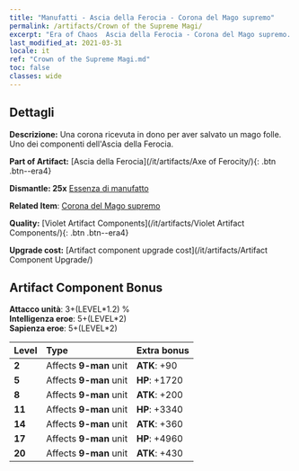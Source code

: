 ```yaml
---
title: "Manufatti - Ascia della Ferocia - Corona del Mago supremo"
permalink: /artifacts/Crown of the Supreme Magi/
excerpt: "Era of Chaos  Ascia della Ferocia - Corona del Mago supremo. Una corona ricevuta in dono per aver salvato un mago folle. Uno dei componenti dell'Ascia della Ferocia."
last_modified_at: 2021-03-31
locale: it
ref: "Crown of the Supreme Magi.md"
toc: false
classes: wide
---
```




## Dettagli

 **Descrizione:** Una corona ricevuta in dono per aver salvato un mago folle. Uno dei componenti dell'Ascia della Ferocia.

 **Part of Artifact:** [Ascia della Ferocia](/it/artifacts/Axe of Ferocity/){: .btn .btn--era4}

 **Dismantle: 25x** [Essenza di manufatto](/it/Items/con_905/)

 **Related Item**: [Corona del Mago supremo](/it/Items/art_127/)

 **Quality:** [Violet Artifact Components](/it/artifacts/Violet Artifact Components/){: .btn .btn--era4}

 **Upgrade cost:** [Artifact component upgrade cost](/it/artifacts/Artifact Component Upgrade/)

## Artifact Component Bonus

  **Attacco unità**: 3+(LEVEL\*1.2) %<br/>**Intelligenza eroe**: 5+(LEVEL\*2)<br/>**Sapienza eroe**: 5+(LEVEL\*2)

  |  Level  | Type |    Extra bonus  | 
  |:--------|:-----|:----------------| 
  | **2** | Affects **9-man** unit | **ATK**: +90 | 
  | **5** | Affects **9-man** unit | **HP**: +1720 | 
  | **8** | Affects **9-man** unit | **ATK**: +200 | 
  | **11** | Affects **9-man** unit | **HP**: +3340 | 
  | **14** | Affects **9-man** unit | **ATK**: +360 | 
  | **17** | Affects **9-man** unit | **HP**: +4960 | 
  | **20** | Affects **9-man** unit | **ATK**: +430 | 
